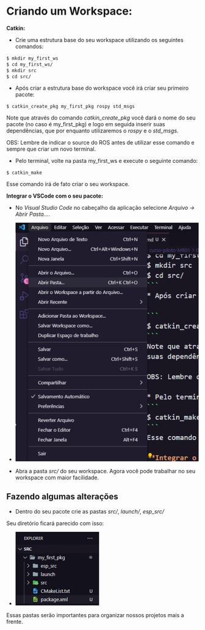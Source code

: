 # Criando um Workspace:

**Catkin:**

* Crie uma estrutura base do seu workspace utilizando os seguintes comandos:
```
$ mkdir my_first_ws
$ cd my_first_ws/
$ mkdir src
$ cd src/
```
* Após criar a estrutura base do workspace você irá criar seu primeiro pacote:

```
$ catkin_create_pkg my_first_pkg rospy std_msgs
```
Note que através do comando *catkin_create_pkg* você dará o nome do seu pacote (no caso é my_first_pkg) e logo em seguida inserir suas dependências, que por enquanto utilizaremos o *rospy* e o *std_msgs*.

OBS: Lembre de indicar o source do ROS antes de utilizar esse comando e sempre que criar um novo terminal.

* Pelo terminal, volte na pasta my_first_ws e execute o seguinte comando:
```
$ catkin_make
```
Esse comando irá de fato criar o seu workspace.

**Integrar o VSCode com o seu pacote:**
* No *Visual Studio Code* no cabeçalho da aplicação selecione *Arquivo -> Abrir Pasta...*.

- ![alt text](https://github.com/LuisHBM/curso-piloto-MR01/blob/main/01%20-%20Configurando%20o%20ambiente/1.02%20-%20Criando%20um%20Workspace/img/folder_vscode.PNG)

* Abra a pasta *src/* do seu workspace.
Agora você pode trabalhar no seu workspace com maior facilidade.

## Fazendo algumas alterações

* Dentro do seu pacote crie as pastas *src/*, *launch/*, *esp_src/*

Seu diretório ficará parecido com isso:
- ![alt text](https://github.com/LuisHBM/curso-piloto-MR01/blob/main/01%20-%20Configurando%20o%20ambiente/1.02%20-%20Criando%20um%20Workspace/img/src.PNG)

Essas pastas serão importantes para organizar nossos projetos mais a frente.

